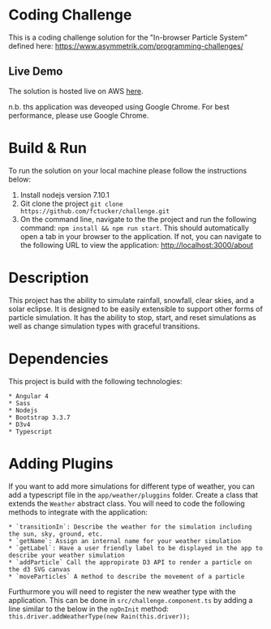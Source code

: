 # Coding Challenge

This is a coding challenge solution for the "In-browser Particle System" defined here: https://www.asymmetrik.com/programming-challenges/

## Live Demo

The solution is hosted live on AWS [here](http://52.7.185.39/).

n.b. ths application was deveoped using Google Chrome.  For best performance, please use Google Chrome.

# Build & Run

To run the solution on your local machine please follow the instructions below:

1. Install nodejs version 7.10.1
2. Git clone the project `git clone https://github.com/fctucker/challenge.git`
3. On the command line, navigate to the the project and run the following command: `npm install && npm run start`.  This should automatically open a tab in your browser to the application.  If not, you can navigate to the following URL to view the application: [http://localhost:3000/about](http://localhost:3000)

# Description

This project has the ability to simulate rainfall, snowfall, clear skies, and a solar eclipse.  It is designed to be easily extensible to support other forms of particle simulation.  It has the ability to stop, start, and reset simulations as well as change simulation types with graceful transitions. 

# Dependencies

This project is build with the following technologies:
    
    * Angular 4
    * Sass
    * Nodejs
    * Bootstrap 3.3.7
    * D3v4
    * Typescript
   
# Adding Plugins

If you want to add more simulations for different type of weather, you can add a typescript file in the  `app/weather/pluggins` folder.  Create a class that extends the `Weather` abstract class.  You will need to code the following methods to integrate with the application:
    
    * `transitionIn`: Describe the weather for the simulation including the sun, sky, ground, etc.
    * `getName`: Assign an internal name for your weather simulation
    * `getLabel`: Have a user friendly label to be displayed in the app to describe your weather simulation
    * `addParticle` Call the appropirate D3 API to render a particle on the d3 SVG canvas
    * `moveParticles` A method to describe the movement of a particle
    
Furthurmore you will need to register the new weather type with the application.  This can be done in `src/challenge.component.ts` by adding a line similar to the below in the `ngOnInit` method:
`this.driver.addWeatherType(new Rain(this.driver));`